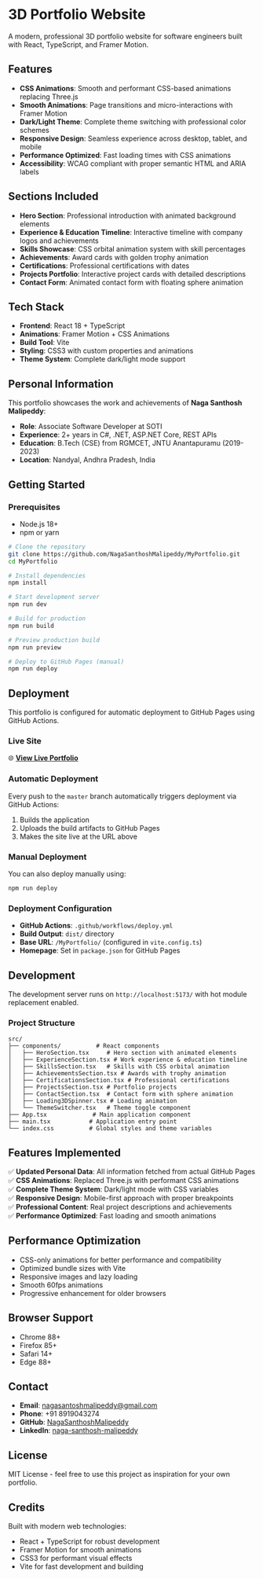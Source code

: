 # 3D Portfolio Website

A modern, professional 3D portfolio website for software engineers built with React, TypeScript, and Framer Motion.

## Features

- **CSS Animations**: Smooth and performant CSS-based animations replacing Three.js
- **Smooth Animations**: Page transitions and micro-interactions with Framer Motion
- **Dark/Light Theme**: Complete theme switching with professional color schemes
- **Responsive Design**: Seamless experience across desktop, tablet, and mobile
- **Performance Optimized**: Fast loading times with CSS animations
- **Accessibility**: WCAG compliant with proper semantic HTML and ARIA labels

## Sections Included

- **Hero Section**: Professional introduction with animated background elements
- **Experience & Education Timeline**: Interactive timeline with company logos and achievements
- **Skills Showcase**: CSS orbital animation system with skill percentages
- **Achievements**: Award cards with golden trophy animation
- **Certifications**: Professional certifications with dates
- **Projects Portfolio**: Interactive project cards with detailed descriptions
- **Contact Form**: Animated contact form with floating sphere animation

## Tech Stack

- **Frontend**: React 18 + TypeScript
- **Animations**: Framer Motion + CSS Animations
- **Build Tool**: Vite
- **Styling**: CSS3 with custom properties and animations
- **Theme System**: Complete dark/light mode support

## Personal Information

This portfolio showcases the work and achievements of **Naga Santhosh Malipeddy**:
- **Role**: Associate Software Developer at SOTI
- **Experience**: 2+ years in C#, .NET, ASP.NET Core, REST APIs
- **Education**: B.Tech (CSE) from RGMCET, JNTU Anantapuramu (2019-2023)
- **Location**: Nandyal, Andhra Pradesh, India

## Getting Started

### Prerequisites
- Node.js 18+ 
- npm or yarn

```bash
# Clone the repository
git clone https://github.com/NagaSanthoshMalipeddy/MyPortfolio.git
cd MyPortfolio

# Install dependencies
npm install

# Start development server
npm run dev

# Build for production
npm run build

# Preview production build
npm run preview

# Deploy to GitHub Pages (manual)
npm run deploy
```

## Deployment

This portfolio is configured for automatic deployment to GitHub Pages using GitHub Actions.

### Live Site
🌐 **[View Live Portfolio](https://nagasanthoshmalipeddy.github.io/MyPortfolio)**

### Automatic Deployment
Every push to the `master` branch automatically triggers deployment via GitHub Actions:
1. Builds the application
2. Uploads the build artifacts to GitHub Pages
3. Makes the site live at the URL above

### Manual Deployment
You can also deploy manually using:
```bash
npm run deploy
```

### Deployment Configuration
- **GitHub Actions**: `.github/workflows/deploy.yml`
- **Build Output**: `dist/` directory
- **Base URL**: `/MyPortfolio/` (configured in `vite.config.ts`)
- **Homepage**: Set in `package.json` for GitHub Pages

## Development

The development server runs on `http://localhost:5173/` with hot module replacement enabled.

### Project Structure
```
src/
├── components/          # React components
│   ├── HeroSection.tsx     # Hero section with animated elements
│   ├── ExperienceSection.tsx # Work experience & education timeline
│   ├── SkillsSection.tsx   # Skills with CSS orbital animation
│   ├── AchievementsSection.tsx # Awards with trophy animation
│   ├── CertificationsSection.tsx # Professional certifications
│   ├── ProjectsSection.tsx # Portfolio projects
│   ├── ContactSection.tsx  # Contact form with sphere animation
│   ├── Loading3DSpinner.tsx # Loading animation
│   └── ThemeSwitcher.tsx   # Theme toggle component
├── App.tsx             # Main application component
├── main.tsx           # Application entry point
└── index.css          # Global styles and theme variables
```

## Features Implemented

✅ **Updated Personal Data**: All information fetched from actual GitHub Pages  
✅ **CSS Animations**: Replaced Three.js with performant CSS animations  
✅ **Complete Theme System**: Dark/light mode with CSS variables  
✅ **Responsive Design**: Mobile-first approach with proper breakpoints  
✅ **Professional Content**: Real project descriptions and achievements  
✅ **Performance Optimized**: Fast loading and smooth animations  

## Performance Optimization

- CSS-only animations for better performance and compatibility
- Optimized bundle sizes with Vite
- Responsive images and lazy loading
- Smooth 60fps animations
- Progressive enhancement for older browsers

## Browser Support

- Chrome 88+
- Firefox 85+
- Safari 14+
- Edge 88+

## Contact

- **Email**: nagasantoshmalipeddy@gmail.com
- **Phone**: +91 8919043274
- **GitHub**: [NagaSanthoshMalipeddy](https://github.com/NagaSanthoshMalipeddy)
- **LinkedIn**: [naga-santhosh-malipeddy](https://www.linkedin.com/in/naga-santhosh-malipeddy-b6750620a)

## License

MIT License - feel free to use this project as inspiration for your own portfolio.

## Credits

Built with modern web technologies:
- React + TypeScript for robust development
- Framer Motion for smooth animations
- CSS3 for performant visual effects
- Vite for fast development and building
